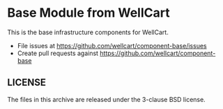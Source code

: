Base Module from WellCart
=========================

This is the base infrastructure components for WellCart.

- File issues at https://github.com/wellcart/component-base/issues
- Create pull requests against https://github.com/wellcart/component-base

LICENSE
-------

The files in this archive are released under the 3-clause BSD license.

